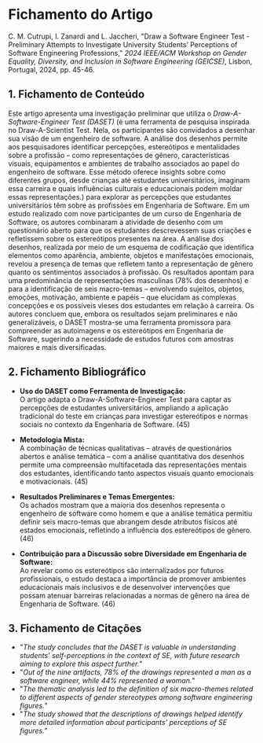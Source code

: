 # Fichamento do Artigo

C. M. Cutrupi, I. Zanardi and L. Jaccheri, "Draw a Software Engineer Test - Preliminary Attempts to Investigate University Students’ Perceptions of Software Engineering Professions," *2024 IEEE/ACM Workshop on Gender Equality, Diversity, and Inclusion in Software Engineering (GEICSE)*, Lisbon, Portugal, 2024, pp. 45-46.

## 1. Fichamento de Conteúdo

Este artigo apresenta uma investigação preliminar que utiliza o *Draw-A-Software-Engineer Test (DASET)* (é uma ferramenta de pesquisa inspirada no Draw-A-Scientist Test. Nela, os participantes são convidados a desenhar sua visão de um engenheiro de software. A análise dos desenhos permite aos pesquisadores identificar percepções, estereótipos e mentalidades sobre a profissão – como representações de gênero, características visuais, equipamentos e ambientes de trabalho associados ao papel do engenheiro de software. Esse método oferece insights sobre como diferentes grupos, desde crianças até estudantes universitários, imaginam essa carreira e quais influências culturais e educacionais podem moldar essas representações.) para explorar as percepções que estudantes universitários têm sobre as profissões em Engenharia de Software. Em um estudo realizado com nove participantes de um curso de Engenharia de Software, os autores combinaram a atividade de desenho com um questionário aberto para que os estudantes descrevessem suas criações e refletissem sobre os estereótipos presentes na área. A análise dos desenhos, realizada por meio de um esquema de codificação que identifica elementos como aparência, ambiente, objetos e manifestações emocionais, revelou a presença de temas que refletem tanto a representação de gênero quanto os sentimentos associados à profissão. Os resultados apontam para uma predominância de representações masculinas (78% dos desenhos) e para a identificação de seis macro-temas – envolvendo sujeitos, objetos, emoções, motivação, ambiente e papéis – que elucidam as complexas concepções e os possíveis vieses dos estudantes em relação à carreira. Os autores concluem que, embora os resultados sejam preliminares e não generalizáveis, o DASET mostra-se uma ferramenta promissora para compreender as autoimagens e os estereótipos em Engenharia de Software, sugerindo a necessidade de estudos futuros com amostras maiores e mais diversificadas. 

## 2. Fichamento Bibliográfico

- **Uso do DASET como Ferramenta de Investigação:**  
  O artigo adapta o Draw-A-Software-Engineer Test para captar as percepções de estudantes universitários, ampliando a aplicação tradicional do teste em crianças para investigar estereótipos e normas sociais no contexto da Engenharia de Software. (45)

- **Metodologia Mista:**  
  A combinação de técnicas qualitativas – através de questionários abertos e análise temática – com a análise quantitativa dos desenhos permite uma compreensão multifacetada das representações mentais dos estudantes, identificando tanto aspectos visuais quanto emocionais e motivacionais. (45)

- **Resultados Preliminares e Temas Emergentes:**  
  Os achados mostram que a maioria dos desenhos representa o engenheiro de software como homem e que a análise temática permitiu definir seis macro-temas que abrangem desde atributos físicos até estados emocionais, refletindo a influência dos estereótipos de gênero. (46)

- **Contribuição para a Discussão sobre Diversidade em Engenharia de Software:**  
  Ao revelar como os estereótipos são internalizados por futuros profissionais, o estudo destaca a importância de promover ambientes educacionais mais inclusivos e de desenvolver intervenções que possam atenuar barreiras relacionadas a normas de gênero na área de Engenharia de Software. (46)

## 3. Fichamento de Citações

- "*The study concludes that the DASET is valuable in understanding students’ self-perceptions in the context of SE, with future research aiming to explore this aspect further.*"  
- "*Out of the nine artifacts, 78% of the drawings represented a man as a software engineer, while 44% represented a woman.*"  
- "*The thematic analysis led to the definition of six macro-themes related to different aspects of gender stereotypes among software engineering figures.*"  
- "*The study showed that the descriptions of drawings helped identify more detailed information about participants’ perceptions of SE figures.*"  
  
